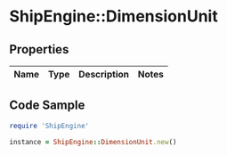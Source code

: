 # ShipEngine::DimensionUnit

## Properties

Name | Type | Description | Notes
------------ | ------------- | ------------- | -------------

## Code Sample

```ruby
require 'ShipEngine'

instance = ShipEngine::DimensionUnit.new()
```


